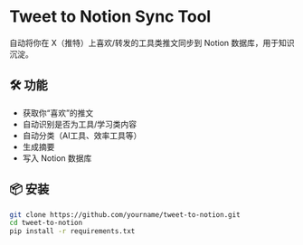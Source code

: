 # Tweet to Notion Sync Tool

自动将你在 X（推特）上喜欢/转发的工具类推文同步到 Notion 数据库，用于知识沉淀。

## 🛠️ 功能
- 获取你“喜欢”的推文
- 自动识别是否为工具/学习类内容
- 自动分类（AI工具、效率工具等）
- 生成摘要
- 写入 Notion 数据库

## 📦 安装

```bash
git clone https://github.com/yourname/tweet-to-notion.git
cd tweet-to-notion
pip install -r requirements.txt
